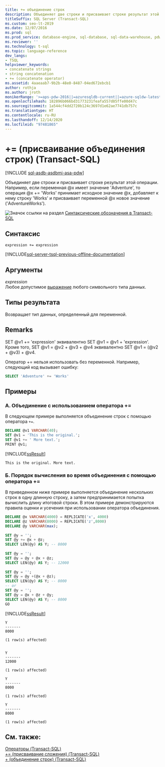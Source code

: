 ```yaml
---
title: += объединение строк
description: Объединяет две строки и присваивает строке результат этой операции.
titleSuffix: SQL Server (Transact-SQL)
ms.custom: seo-lt-2019
ms.date: 12/07/2016
ms.prod: sql
ms.prod_service: database-engine, sql-database, sql-data-warehouse, pdw
ms.reviewer: ''
ms.technology: t-sql
ms.topic: language-reference
dev_langs:
- TSQL
helpviewer_keywords:
- concatenate strings
- string concatenation
- += (concatenate operator)
ms.assetid: 4aaeaab7-9b2b-48e0-8487-04ed672ebcb1
author: rothja
ms.author: jroth
monikerRange: '>=aps-pdw-2016||=azuresqldb-current||=azure-sqldw-latest||>=sql-server-2016||>=sql-server-linux-2017||=azuresqldb-mi-current'
ms.openlocfilehash: 182896b066bd31773231feafa557d85ffe00d47c
ms.sourcegitcommit: 1a544cf4dd2720b124c3697d1e62ae7741db757c
ms.translationtype: HT
ms.contentlocale: ru-RU
ms.lasthandoff: 12/14/2020
ms.locfileid: "97481865"
---
```

# <a name="-string-concatenation-assignment-transact-sql"></a>+= (присваивание объединения строк) (Transact-SQL)
[!INCLUDE [sql-asdb-asdbmi-asa-pdw](../../includes/applies-to-version/sql-asdb-asdbmi-asa-pdw.md)]

  Объединяет две строки и присваивает строке результат этой операции. Например, если переменная @x имеет значение 'Adventure', то операция @x += 'Works' принимает исходное значение @x, добавляет к нему строку 'Works' и присваивает переменной @x новое значение ('AdventureWorks').  
  
 ![Значок ссылки на раздел](../../database-engine/configure-windows/media/topic-link.gif "Значок ссылки на раздел") [Синтаксические обозначения в Transact-SQL](../../t-sql/language-elements/transact-sql-syntax-conventions-transact-sql.md)  
  
## <a name="syntax"></a>Синтаксис  
  
```syntaxsql
expression += expression  
```  
  
[!INCLUDE[sql-server-tsql-previous-offline-documentation](../../includes/sql-server-tsql-previous-offline-documentation.md)]

## <a name="arguments"></a>Аргументы
 *expression*  
 Любое допустимое [выражение](../../t-sql/language-elements/expressions-transact-sql.md) любого символьного типа данных.  
  
## <a name="result-types"></a>Типы результата  
 Возвращает тип данных, определенный для переменной.  
  
## <a name="remarks"></a>Remarks  
 SET @v1 += 'expression' эквивалентно SET @v1 = @v1 + 'expression'. Кроме того, SET @v1 = @v2 + @v3 + @v4 эквивалентно SET @v1 = (@v2 + @v3) + @v4.  
  
 Оператор += нельзя использовать без переменной. Например, следующий код вызывает ошибку:  
  
```sql  
SELECT 'Adventure' += 'Works'  
```  
  
## <a name="examples"></a>Примеры  
### <a name="a-concatenation-using--operator"></a>A. Объединение с использованием оператора +=
 В следующем примере выполняется объединение строк с помощью оператора `+=`.  
  
```sql  
DECLARE @v1 VARCHAR(40);  
SET @v1 = 'This is the original.';  
SET @v1 += ' More text.';  
PRINT @v1;  
```  
  
 [!INCLUDE[ssResult](../../includes/ssresult-md.md)]  
  
 `This is the original. More text.`  
  
### <a name="b-order-of-evaluation-while-concatenating-using--operator"></a>Б. Порядок вычисления во время объединения с помощью оператора +=
В приведенном ниже примере выполняется объединение нескольких строк в одну длинную строку, а затем предпринимается попытка вычислить длину итоговой строки. В этом примере демонстрируются правила оценки и усечения при использовании оператора объединения. 

```sql
DECLARE @x VARCHAR(4000) = REPLICATE('x', 4000)
DECLARE @z VARCHAR(8000) = REPLICATE('z',8000)
DECLARE @y VARCHAR(max);
 
SET @y = '';
SET @y += @x + @z;
SELECT LEN(@y) AS Y; -- 8000
 
SET @y = '';
SET @y = @y + @x + @z;
SELECT LEN(@y) AS Y; -- 12000
 
SET @y = '';
SET @y = @y +(@x + @z);
SELECT LEN(@y) AS Y; -- 8000
-- or
SET @y = '';
SET @y = @x + @z + @y;
SELECT LEN(@y) AS Y; -- 8000
GO
```
[!INCLUDE[ssResult](../../includes/ssresult-md.md)]  
  
 ```
 Y       
 ------- 
 8000 
  
 (1 row(s) affected) 
  
    
 Y       
 ------- 
 12000 
  
 (1 row(s) affected) 

 Y       
 ------- 
 8000 
  
 (1 row(s) affected) 
  
 Y       
 ------- 
 8000 
  
 (1 row(s) affected)
  ```   
   
## <a name="see-also"></a>См. также:  
 [Операторы (Transact-SQL)](../../t-sql/language-elements/operators-transact-sql.md)   
 [+= (присваивание сложения) (Transact-SQL)](../../t-sql/language-elements/add-equals-transact-sql.md)   
 [+ (объединение строк) (Transact-SQL)](../../t-sql/language-elements/string-concatenation-transact-sql.md)  
  
  
